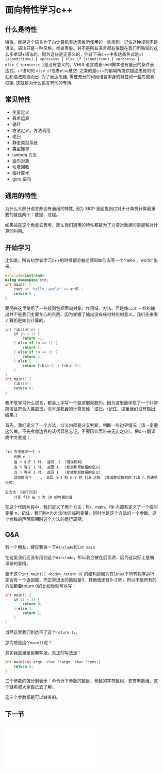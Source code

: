 # 面向特性学习c++

## 什么是特性

特性，就是这个语言为了向计算机表达思维所使用的一些规则。记住这种规则不是语法，语法只是一种风格，或者表象。并不是所有语言都有像现在我们所熟知的这么多单词+语法的。因为这些是无意义的，你背下来c++中表达条件式是`if (<condition>) { <process> } else if (<conditon>) { <process> } ... else { <process> }`是没有意义的，VHDL语言或者shell脚本也有自己的条件表达式。`if`语句的 `else if`或者`else`悬空. 之类的是c++的前端所提供描述思维的词汇和语法规则而已. 为了表达思维, 需要充分的利用语言本身的特性和一些库或者框架. 这就是为什么语言有他的专场.

## 常见特性

- 变量定义
- 算术运算
- 循环
- 方法定义，方法调用
- 递归
- 静态类型系统
- 类型推导
- lambda 方法
- 面向对象
- 垃圾回收
- 指针算术
- goto 语句

## 通用的特性

为什么大部分语言都会有通用的特性, 因为 SICP 里面提到过对于计算机计算最重要的就是两个：数据、过程。

如果站在这个角度去思考，那么我们通用的特性都是为了方便对数据的掌握和对计算的利用。

## 开始学习

比如说，所有初学者学习c++的时候都会被老师叫如何去写一个“hello ，world”出来。

~~~cpp
#include<iostream>
using namespace std;
int main() {
    cout << "hello, world" << endl ;
    return 0 ;
}
~~~

要明白这里使用了一些规则包括面向对象、作用域、方法。但是像`cout` 一样的输出并不是我们主要关心的东西。因为掌握了输出没有任何特别的意义。我们先来看计算机是如何计算的。

~~~cpp
int fib(int n) {
    if (n < 1) {
        return -1;
    } else if (n == 1) {
        return 1;
    } else if (n == 2) {
        return 1;
    } else {
        return fib(n-1) + fib(n-2);
    }
}
int main() {
    fib(10);
    return 0;
}
~~~

我不管学习什么语言，都会上手写一个斐波那契数列。因为这里面体现了一个非常简洁且符合人类直觉，而不是机器的计算思维：递归。(记住，这里我们没有输出结果。)

首先，我们定义了一个方法，方法内部是分支判断，判断一些边界情况（请一定要这么做，不先考虑边界的话很容易忘记。不要因此而带来无妄之灾）。把c++翻译成中文就是：

~~~

fib 方法接收一个 n
    判断 n ：
    当 n 小于 1 时， 返回 -1 （错误机制）
    当 n 等于 1 时， 返回 1  （斐波那契数量的定义）
    当 n 等于 1 时， 返回 1  （斐波那契数量的定义）
    其他情况下    ， 返回 n-1 和 n-2 的 fib 之和 （斐波那契数列的 fib n 的通项公式）

主方法：（运行方法）
    计算 fib 在 n 为 10 的时候的值

~~~

在这个代码片段中，我们定义了两个方法：fib，main。fib 内部有定义了一个临时变量 n。记住，我们称n为方法fib的临时变量，同时他是这个方法的一个参数。这个参数的声明周期时这个方法的运行周期。

## Q&A

有一个朋友，建议我讲一下`#include`和`int main`

在这里我们还没有用到这个`#include`，所以我会放在后面讲，因为这实际上是编译器的事情。

至于这个`int main(){ <body> return 0}` 的结构是因为在Linux下所有程序运行完会有一个返回值，而正常退出的值就是0，其他值还有0~255。所以不是所有的方法都要return 0的比如你就可以写：

~~~cpp
int main() {
    if (1 < 2) {
        return 0;
    } else {
        return 1;
    }
}
~~~

当然这里我们到达不了这个`return 1;`。

那为啥是这个`main()`呢？

其实我这里是偷懒写法，真正的写法是：

~~~cpp
int main(int argc, char **argv, char **env){
    return 0;
}
~~~

三个参数的值分别表示：命令行下参数的数目，参数的字符数组，安符串数组。这个就希望大家自己去了解。

这三个参数都是可以缺省的。

## 下一节

![抽象](./抽象.md)
